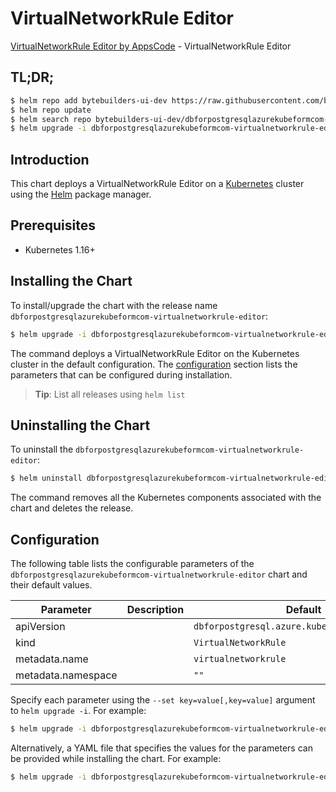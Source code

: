 # VirtualNetworkRule Editor

[VirtualNetworkRule Editor by AppsCode](https://byte.builders) - VirtualNetworkRule Editor

## TL;DR;

```bash
$ helm repo add bytebuilders-ui-dev https://raw.githubusercontent.com/bytebuilders/ui-wizards/
$ helm repo update
$ helm search repo bytebuilders-ui-dev/dbforpostgresqlazurekubeformcom-virtualnetworkrule-editor --version=v0.4.17
$ helm upgrade -i dbforpostgresqlazurekubeformcom-virtualnetworkrule-editor bytebuilders-ui-dev/dbforpostgresqlazurekubeformcom-virtualnetworkrule-editor -n default --create-namespace --version=v0.4.17
```

## Introduction

This chart deploys a VirtualNetworkRule Editor on a [Kubernetes](http://kubernetes.io) cluster using the [Helm](https://helm.sh) package manager.

## Prerequisites

- Kubernetes 1.16+

## Installing the Chart

To install/upgrade the chart with the release name `dbforpostgresqlazurekubeformcom-virtualnetworkrule-editor`:

```bash
$ helm upgrade -i dbforpostgresqlazurekubeformcom-virtualnetworkrule-editor bytebuilders-ui-dev/dbforpostgresqlazurekubeformcom-virtualnetworkrule-editor -n default --create-namespace --version=v0.4.17
```

The command deploys a VirtualNetworkRule Editor on the Kubernetes cluster in the default configuration. The [configuration](#configuration) section lists the parameters that can be configured during installation.

> **Tip**: List all releases using `helm list`

## Uninstalling the Chart

To uninstall the `dbforpostgresqlazurekubeformcom-virtualnetworkrule-editor`:

```bash
$ helm uninstall dbforpostgresqlazurekubeformcom-virtualnetworkrule-editor -n default
```

The command removes all the Kubernetes components associated with the chart and deletes the release.

## Configuration

The following table lists the configurable parameters of the `dbforpostgresqlazurekubeformcom-virtualnetworkrule-editor` chart and their default values.

|     Parameter      | Description |                         Default                          |
|--------------------|-------------|----------------------------------------------------------|
| apiVersion         |             | <code>dbforpostgresql.azure.kubeform.com/v1alpha1</code> |
| kind               |             | <code>VirtualNetworkRule</code>                          |
| metadata.name      |             | <code>virtualnetworkrule</code>                          |
| metadata.namespace |             | <code>""</code>                                          |


Specify each parameter using the `--set key=value[,key=value]` argument to `helm upgrade -i`. For example:

```bash
$ helm upgrade -i dbforpostgresqlazurekubeformcom-virtualnetworkrule-editor bytebuilders-ui-dev/dbforpostgresqlazurekubeformcom-virtualnetworkrule-editor -n default --create-namespace --version=v0.4.17 --set apiVersion=dbforpostgresql.azure.kubeform.com/v1alpha1
```

Alternatively, a YAML file that specifies the values for the parameters can be provided while
installing the chart. For example:

```bash
$ helm upgrade -i dbforpostgresqlazurekubeformcom-virtualnetworkrule-editor bytebuilders-ui-dev/dbforpostgresqlazurekubeformcom-virtualnetworkrule-editor -n default --create-namespace --version=v0.4.17 --values values.yaml
```

